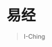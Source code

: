 <!-- _coverpage.md -->

<!--![logo](不知道放什么图好.png)-->

# <big>易经</big><small></small>

> I-Ching








